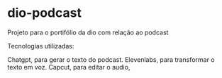 # dio-podcast
Projeto para o portifólio da dio com relação ao podcast

Tecnologias utilizadas:

Chatgpt, para gerar o texto do podcast.
Elevenlabs, para transformar o texto em voz.
Capcut, para editar o audio,  

